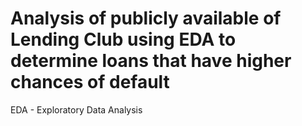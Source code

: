 # Analysis of publicly available of Lending Club using EDA to determine loans that have higher chances of default
EDA - Exploratory Data Analysis
